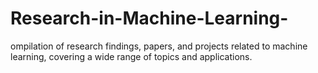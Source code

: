 # Research-in-Machine-Learning-
ompilation of research findings, papers, and projects related to machine learning, covering a wide range of topics and applications.

